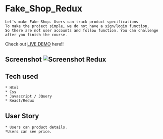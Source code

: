 # Fake_Shop_Redux


```
Let’s make Fake Shop. Users can track product specifications
To make the project simple, we do not have a sign/login function.
So there are not user accounts and follow function. You can challenge after you finish the course.
```
Check out [LIVE DEMO](https://FakeShopRedux.annieahmad.repl.co) here!!
## Screenshot ![Screenshot Redux](https://user-images.githubusercontent.com/99763336/211721433-65512fe3-85a6-44d7-8589-9043c9385b6e.png)



## Tech used
```
* Html
* Css
* Javascript / JQuery
* React/Redux
```
## User Story
```
* Users can product details.
*Users can see price.
